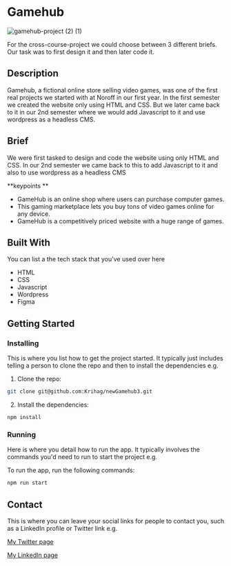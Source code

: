 # Gamehub

![gamehub-project (2) (1)](https://github.com/Krihag/newGamehub3/assets/125972171/1acd35fe-39b0-4540-9953-1645fe5ae465)

For the cross-course-project we could choose between 3 different briefs. Our task was to first design it and then later code it.

## Description

Gamehub, a fictional online store selling video games, was one of the first real projects we started with at Noroff in our first year. In the first semester we created the website only using HTML and CSS. But we later came back to it in our 2nd semester where we would add Javascript to it and use wordpress as a headless CMS.


## Brief 

We were first tasked to design and code the website using only HTML and CSS. In our 2nd semester we came back to this to add Javascript to it and also to use wordpress as a headless CMS

**keypoints **
- GameHub is an online shop where users can purchase computer games. 
- This gaming marketplace lets you buy tons of video games online for any device.
- GameHub is a competitively priced website with a huge range of games.


## Built With

You can list a the tech stack that you've used over here

- HTML
- CSS
- Javascript
- Wordpress
- Figma

## Getting Started

### Installing

This is where you list how to get the project started. It typically just includes telling a person to clone the repo and then to install the dependencies e.g.

1. Clone the repo:

```bash
git clone git@github.com:Krihag/newGamehub3.git
```

2. Install the dependencies:

```
npm install
```

### Running

Here is where you detail how to run the app. It typically involves the commands you'd need to run to start the project e.g.

To run the app, run the following commands:

```bash
npm run start
```


## Contact

This is where you can leave your social links for people to contact you, such as a LinkedIn profile or Twitter link e.g.

[My Twitter page](www.twitter.com)

[My LinkedIn page](www.linkedin.com)


